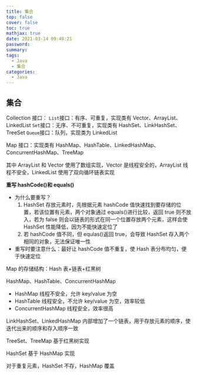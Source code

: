 ```yaml
---
title: 集合
top: false
cover: false
toc: true
mathjax: true
date: 2021-03-14 09:48:21
password:
summary:
tags:
  - Java
  - 集合
categories:
  - Java
---
```


## 集合

Collection 接口：
`List`接口：有序、可重复，实现类有 Vector、ArrayList、LinkedList
`Set`接口：无序、不可重复，实现类有 HashSet、LinkHashSet、TreeSet
`Queue`接口：队列，实现类为 LinkedList

Map 接口：实现类有 HashMap、HashTable、LinkedHashMap、ConcurrentHashMap、TreeMap

其中 ArrayList 和 Vector 使用了数组实现，Vector 是线程安全的，ArrayList 线程不安全，LinkedList 使用了双向循环链表实现

**重写 hashCode()和 equals()**

- 为什么要重写？
  1. HashSet 存放元素时，先根据元素 hashCode 值快速找到要存储的位置，若该位置有元素，两个对象通过 equals()进行比较，返回 true 则不放入，若为 false 则会以链表的形式在同一个位置存放两个元素，这样会使 HashSet 性能降低，因为不能快速定位了
  2. 若 hashCode 值不同，但 equlas()返回 true，会导致 HashSet 存入两个相同的对象，无法保证唯一性
- 重写时要注意什么：最好让 hashCode 值不重复，使 Hash 表分布均匀，便于快速定位

Map 的存储结构：Hash 表+链表+红黑树

HashMap、HashTable、ConcurrentHashMap

- HashMap 线程不安全，允许 key/value 为空
- HashTable 线程安全，不允许 key/value 为空，效率较低
- ConcurrentHashMap 线程安全，效率很高

LinkHashSet、LinkedHashMap 内部增加了一个链表，用于存放元素的顺序，使迭代出来的顺序和存入顺序一致

TreeSet、TreeMap 基于红黑树实现

HashSet 基于 HashMap 实现

对于重复元素，HashSet 不存，HashMap 覆盖
